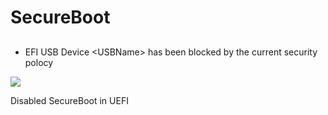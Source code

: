 # SecureBoot

## 
* EFI USB Device \<USBName\> has been blocked by the current security polocy

[<img src="https://i.imgur.com/jkg9GPw.png">](https://i.imgur.com/jkg9GPw.png)

Disabled SecureBoot in UEFI
